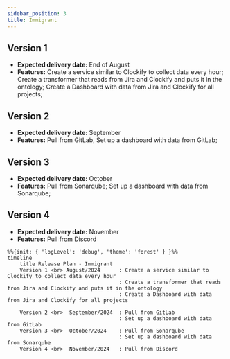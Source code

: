 ```yaml
---
sidebar_position: 3
title: Immigrant
---
```

## Version 1
- **Expected delivery date:** End of August 
- **Features:** Create a service similar to Clockify to collect data every hour; Create a transformer that reads from Jira and Clockify and puts it in the ontology; Create a Dashboard with data from Jira and Clockify for all projects;

## Version 2
- **Expected delivery date:** September 
- **Features:** Pull from GitLab, Set up a dashboard with data from GitLab;

## Version 3
- **Expected delivery date:** October 
- **Features:** Pull from Sonarqube; Set up a dashboard with data from Sonarqube;

## Version 4
- **Expected delivery date:** November
- **Features:** Pull from Discord

```mermaid
%%{init: { 'logLevel': 'debug', 'theme': 'forest' } }%%
timeline
    title Release Plan - Immigrant
    Version 1 <br> August/2024      : Create a service similar to Clockify to collect data every hour
                                    : Create a transformer that reads from Jira and Clockify and puts it in the ontology
                                    : Create a Dashboard with data from Jira and Clockify for all projects

    Version 2 <br>  September/2024  : Pull from GitLab
                                    : Set up a dashboard with data from GitLab
    Version 3 <br>  October/2024    : Pull from Sonarqube
                                    : Set up a dashboard with data from Sonarqube
    Version 4 <br>  November/2024   : Pull from Discord
```
